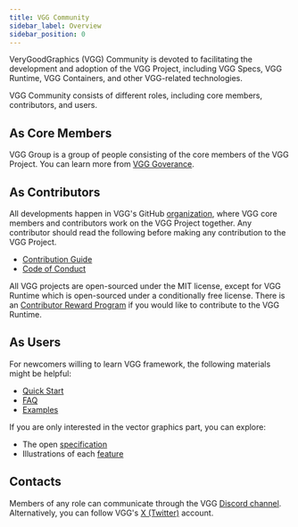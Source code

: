 ```yaml
---
title: VGG Community
sidebar_label: Overview
sidebar_position: 0
---
```


VeryGoodGraphics (VGG) Community is devoted to facilitating the development and adoption of the
VGG Project, including VGG Specs, VGG Runtime, VGG Containers, and other VGG-related technologies.

VGG Community consists of different roles, including core members, contributors, and users.

## As Core Members

VGG Group is a group of people consisting of the core members of the VGG Project. You can learn
more from [VGG Goverance](/community/goverance).

## As Contributors

All developments happen in VGG's GitHub [organization](https://github.com/verygoodgraphics), where
VGG core members and contributors work on the VGG Project together. Any contributor should read the
following before making any contribution to the VGG Project.

- [Contribution Guide](/community/contribution-guide)
- [Code of Conduct](/community/code-of-conduct)

All VGG projects are open-sourced under the MIT license, except for VGG Runtime which is open-sourced
under a conditionally free license. There is an [Contributor Reward Program](/community/contributor-reward-program)
if you would like to contribute to the VGG Runtime.

## As Users

For newcomers willing to learn VGG framework, the following materials might be helpful:

- [Quick Start](/start/overview)
- [FAQ](/start/faq)
- [Examples](examples/overview)

If you are only interested in the vector graphics part, you can explore:

- The open [specification](/specs/overview)
- Illustrations of each [feature](/features/overview)

## Contacts

Members of any role can communicate through the VGG [Discord channel](https://discord.gg/89fFapjfgM). Alternatively, you can follow VGG's [X (Twitter)](https://twitter.com/VGG_Design) account.
